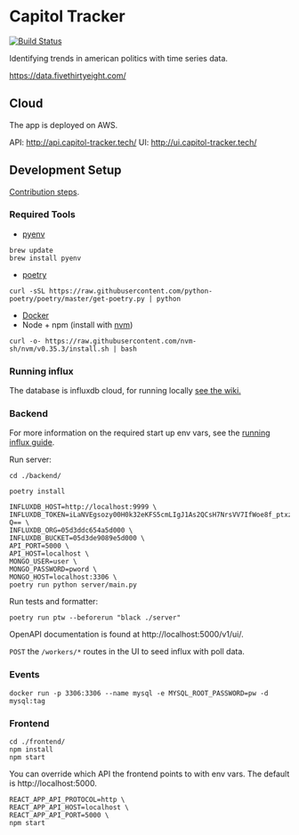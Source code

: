 # Capitol Tracker

[![Build Status](https://travis-ci.com/timothyholmes/capitol-tracker.svg?branch=master)](https://travis-ci.com/timothyholmes/capitol-tracker)

Identifying trends in american politics with time series data.

https://data.fivethirtyeight.com/

## Cloud

The app is deployed on AWS.

API: http://api.capitol-tracker.tech/
UI: http://ui.capitol-tracker.tech/

## Development Setup

[Contribution steps](https://github.com/timothyholmes/capitol-tracker/wiki/Contribution-Model).

### Required Tools

- [pyenv](https://github.com/pyenv/pyenv)
```
brew update
brew install pyenv
```
- [poetry](https://python-poetry.org/)
```
curl -sSL https://raw.githubusercontent.com/python-poetry/poetry/master/get-poetry.py | python
```
- [Docker](https://www.docker.com/)
- Node + npm (install with [nvm](https://github.com/nvm-sh/nvm))
```
curl -o- https://raw.githubusercontent.com/nvm-sh/nvm/v0.35.3/install.sh | bash
```

### Running influx

The database is influxdb cloud, for running locally [see the wiki.](https://github.com/timothyholmes/capitol-tracker/wiki/Running-Influx-Cloud)

### Backend

For more information on the required start up env vars, see the [running influx guide](https://github.com/timothyholmes/capitol-tracker/wiki/Running-Influx-Cloud).

Run server:
```
cd ./backend/

poetry install

INFLUXDB_HOST=http://localhost:9999 \
INFLUXDB_TOKEN=iLaNVEgsozy00H0k32eKFS5cmLIgJ1As2QCsH7NrsVV7IfWoe8f_ptxzeXyHAJ7jefusivlyGLnnhhYXvCJy-Q== \
INFLUXDB_ORG=05d3ddc654a5d000 \
INFLUXDB_BUCKET=05d3de9089e5d000 \
API_PORT=5000 \
API_HOST=localhost \
MONGO_USER=user \
MONGO_PASSWORD=pword \
MONGO_HOST=localhost:3306 \
poetry run python server/main.py
```

Run tests and formatter:
```
poetry run ptw --beforerun "black ./server"
```

OpenAPI documentation is found at http://localhost:5000/v1/ui/.

`POST` the `/workers/*` routes in the UI to seed influx with poll data.

### Events

```
docker run -p 3306:3306 --name mysql -e MYSQL_ROOT_PASSWORD=pw -d mysql:tag
```

### Frontend

```
cd ./frontend/
npm install
npm start
```

You can override which API the frontend points to with env vars. The default is http://localhost:5000.
```
REACT_APP_API_PROTOCOL=http \
REACT_APP_API_HOST=localhost \
REACT_APP_API_PORT=5000 \
npm start
```